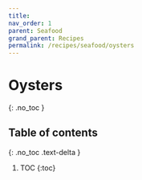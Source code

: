 ```yaml
---
title:
nav_order: 1
parent: Seafood
grand_parent: Recipes
permalink: /recipes/seafood/oysters
---
```


# Oysters
{: .no_toc }

## Table of contents
{: .no_toc .text-delta }

1. TOC
{:toc}
